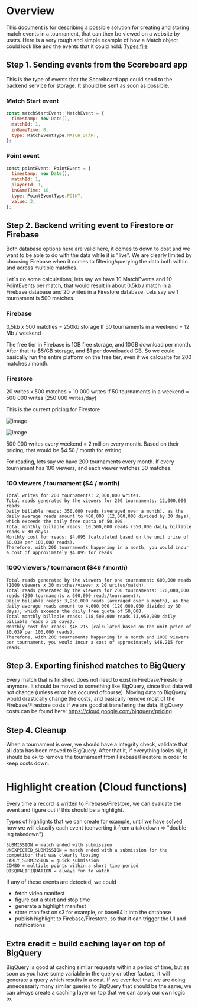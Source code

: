 # Overview

This document is for describing a possible solution for creating and storing match events in a tournament, that can then be viewed on a website by users.
Here is a very rough and simple example of how a Match object could look like and the events that it could hold: [Types file](./types.ts)

## Step 1. Sending events from the Scoreboard app

This is the type of events that the Scoreboard app could send to the backend service for storage. It should be sent as soon as possible.

### Match Start event
```js
const matchStartEvent: MatchEvent = {
  timestamp: new Date(),
  matchId: 1,
  inGameTime: 0,
  type: MatchEventType.MATCH_START,
};
```

### Point event
```js
const pointEvent: PointEvent = {
  timestamp: new Date(),
  matchId: 1,
  playerId: 1,
  inGameTime: 10,
  type: PointEventType.POINT,
  value: 3,
};
```

## Step 2. Backend writing event to Firestore or Firebase

Both database options here are valid here, it comes to down to cost and we want to be able to do with the data while it is "live".
We are clearly limited by choosing Firebase when it comes to filtering/querying the data both within and across multiple matches.

Let´s do some calculations, lets say we have 10 MatchEvents and 10 PointEvents per match, that would result in about 0,5kb / match in a Firebase database and 20 writes in a Firestore database.
Lets say we 1 tournament is 500 matches.

### Firebase
0,5kb x 500 matches = 250kb storage
If 50 tournaments in a weekend = 12 Mb / weekend

The free tier in Firebase is 1GB free storage, and 10GB download per month.
After that its $5/GB storage, and $1 per downloaded GB.
So we could basically run the entire platform on the free tier, even if we calcualte for 200 matches / month.


### Firestore
20 writes x 500 matches = 10 000 writes
if 50 tournaments in a weekend = 500 000 writes (250 000 writes/day)

This is the current pricing for Firestore

![image](https://github.com/ralcar/smoothtv-docs/assets/10072001/25758921-38fa-4e7e-a369-b522f2fcba32)

![image](https://github.com/ralcar/smoothtv-docs/assets/10072001/5144f653-6a8e-45e4-8500-1fefc5b18dce)

500 000 writes every weekend = 2 million every month.
Based on their pricing, that would be $4.50 / month for writing.

For reading, lets say we have 200 tournaments every month.
If every tournament has 100 viewers, and each viewer watches 30 matches.

### 100 viewers / tournament ($4 / month)
```
Total writes for 200 tournaments: 2,000,000 writes.
Total reads generated by the viewers for 200 tournaments: 12,000,000 reads.
Daily billable reads: 350,000 reads (averaged over a month), as the daily average reads amount to 400,000 (12,000,000 divided by 30 days), which exceeds the daily free quota of 50,000.
Total monthly billable reads: 10,500,000 reads (350,000 daily billable reads x 30 days).
Monthly cost for reads: $4.095 (calculated based on the unit price of $0.039 per 100,000 reads).
Therefore, with 200 tournaments happening in a month, you would incur a cost of approximately $4.095 for reads.
```

### 1000 viewers / tournament ($46 / month)

```
Total reads generated by the viewers for one tournament: 600,000 reads (1000 viewers x 30 matches/viewer x 20 writes/match).
Total reads generated by the viewers for 200 tournaments: 120,000,000 reads (200 tournaments x 600,000 reads/tournament).
Daily billable reads: 3,950,000 reads (averaged over a month), as the daily average reads amount to 4,000,000 (120,000,000 divided by 30 days), which exceeds the daily free quota of 50,000.
Total monthly billable reads: 118,500,000 reads (3,950,000 daily billable reads x 30 days).
Monthly cost for reads: $46.215 (calculated based on the unit price of $0.039 per 100,000 reads).
Therefore, with 200 tournaments happening in a month and 1000 viewers per tournament, you would incur a cost of approximately $46.215 for reads.
```

## Step 3. Exporting finished matches to BigQuery

Every match that is finished, does not need to exist in Firebase/Firestore anymore. It should be moved to something like BigQuery, since that data will not change (unless error has occured ofcourse).
Moving data to BigQuery would drastically change the costs, and basically remove most of the Firebase/Firestore costs if we are good at transfering the data.
BigQuery costs can be found here: https://cloud.google.com/bigquery/pricing

## Step 4. Cleanup

When a tournament is over, we should have a integrity check, validate that all data has been moved to BigQuery.
After that it, if everything looks ok, it should be ok to remove the tournament from Firebase/Firestore in order to keep costs down.

# Highlight creation (Cloud functions)

Every time a record is written to Firebase/Firestore, we can evaluate the event and figure out if this should be a highlight.

Types of highlights that we can create for example, until we have solved how we will classify each event (converting it from a takedown => "double leg takedown")
```
SUBMISSION = match ended with submission
UNEXPECTED_SUBMISSION = match ended with a submission for the competitor that was clearly loosing
EARLY_SUBMISSION = quick submission
COMBO = multiple points within a short time period
DISQUALIFIQUATION = always fun to watch
```
If any of these events are detected, we could
- fetch video manifest
- figure out a start and stop time
- generate a highlight manifest
- store manifest on s3 for example, or base64 it into the database
- publish highlight to Firebase/Firestore, so that it can trigger the UI and notifications

## Extra credit = build caching layer on top of BigQuery

BigQuery is good at caching similar requests within a period of time, but as soon as you have some variable in the query or other factors, it will generate a query which results in a cost.
If we ever feel that we are doing unnecessarly many similar queries to BigQuery that should be the same, we can always create a caching layer on top that we can apply our own logic to.
